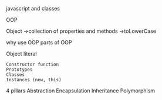 javascript and classes

OOP

Object
    ->collection of properties and methods
    ->toLowerCase

why use OOP
parts of OOP

Object literal

    Constructor function
    Prototypes
    Classes
    Instances (new, this)

4 pillars
Abstraction Encapsulation Inheritance Polymorphism